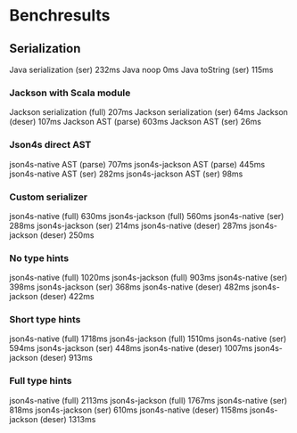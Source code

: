 # Benchresults

## Serialization
Java serialization (ser)          232ms
Java noop                           0ms
Java toString (ser)               115ms

### Jackson with Scala module
Jackson serialization (full)      207ms
Jackson serialization (ser)        64ms
Jackson (deser)                   107ms
Jackson AST (parse)               603ms
Jackson AST (ser)                  26ms
  
### Json4s direct AST
json4s-native AST (parse)         707ms
json4s-jackson AST (parse)        445ms
json4s-native AST (ser)           282ms
json4s-jackson AST (ser)           98ms

### Custom serializer
json4s-native (full)              630ms
json4s-jackson (full)             560ms
json4s-native (ser)               288ms
json4s-jackson (ser)              214ms
json4s-native (deser)             287ms
json4s-jackson (deser)            250ms

### No type hints
json4s-native (full)             1020ms
json4s-jackson (full)             903ms
json4s-native (ser)               398ms
json4s-jackson (ser)              368ms
json4s-native (deser)             482ms
json4s-jackson (deser)            422ms

### Short type hints
json4s-native (full)             1718ms
json4s-jackson (full)            1510ms
json4s-native (ser)               594ms
json4s-jackson (ser)              448ms
json4s-native (deser)            1007ms
json4s-jackson (deser)            913ms

### Full type hints
json4s-native (full)             2113ms
json4s-jackson (full)            1767ms
json4s-native (ser)               818ms
json4s-jackson (ser)              610ms
json4s-native (deser)            1158ms
json4s-jackson (deser)           1313ms